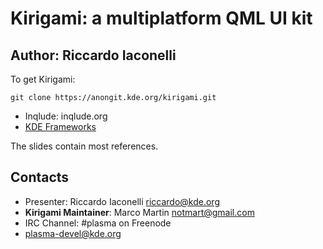 # Kirigami: a multiplatform QML UI kit
## Author: Riccardo Iaconelli 

To get Kirigami: 
```
git clone https://anongit.kde.org/kirigami.git
```

* Inqlude: inqlude.org
* [KDE Frameworks](https://api.kde.org/frameworks/index.html)

The slides contain most references.

## Contacts
* Presenter: Riccardo Iaconelli <riccardo@kde.org>
* **Kirigami Maintainer**: Marco Martin <notmart@gmail.com>
* IRC Channel: #plasma on Freenode
* plasma-devel@kde.org
